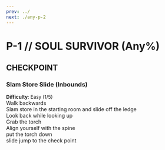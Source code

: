 ```yaml
---
prev: ../
next: ./any-p-2
---
```


# P-1 // SOUL SURVIVOR (Any%)

## CHECKPOINT

### Slam Store Slide (Inbounds)
<font size="2">
   <b>Difficulty</b>: Easy (1/5)
</font> <br/>
Walk backwards <br/>
Slam store in the starting room and slide off the ledge <br/>
Look back while looking up <br/>
Grab the torch <br/>
Align yourself with the spine <br/>
put the torch down <br/>
slide jump to the check point <br/>